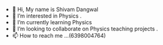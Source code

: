 - 👋 Hi, My name is Shivam Dangwal
- 👀 I’m interested in Physics .
- 🌱 I’m currently learning Physics 
- 💞️ I’m looking to collaborate on Physics teaching projects .
- 📫 How to reach me ...(6398004764)

<!---
shivamdangwal1234/shivamdangwal1234 is a ✨ special ✨ repository because its `README.md` (this file) appears on your GitHub profile.
You can click the Preview link to take a look at your changes.
--->

